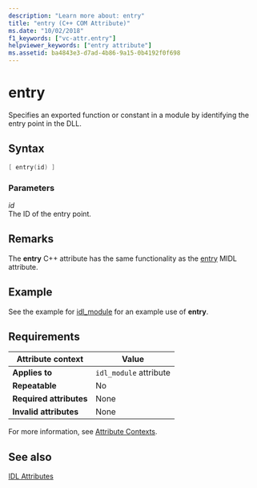 ```yaml
---
description: "Learn more about: entry"
title: "entry (C++ COM Attribute)"
ms.date: "10/02/2018"
f1_keywords: ["vc-attr.entry"]
helpviewer_keywords: ["entry attribute"]
ms.assetid: ba4843e3-d7ad-4b86-9a15-0b4192f0f698
---
```

# entry

Specifies an exported function or constant in a module by identifying the entry point in the DLL.

## Syntax

```cpp
[ entry(id) ]
```

### Parameters

*id*<br/>
The ID of the entry point.

## Remarks

The **entry** C++ attribute has the same functionality as the [entry](/windows/win32/Midl/entry) MIDL attribute.

## Example

See the example for [idl_module](idl-module.md) for an example use of **entry**.

## Requirements

| Attribute context | Value |
|-|-|
|**Applies to**|`idl_module` attribute|
|**Repeatable**|No|
|**Required attributes**|None|
|**Invalid attributes**|None|

For more information, see [Attribute Contexts](cpp-attributes-com-net.md#contexts).

## See also

[IDL Attributes](idl-attributes.md)
